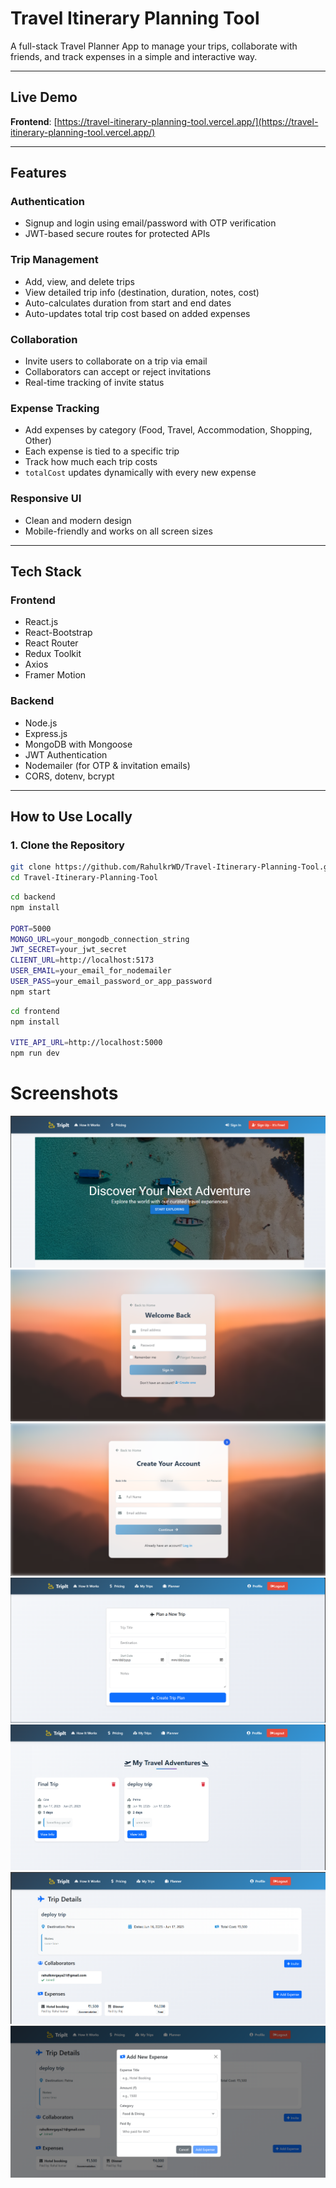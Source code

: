 # Travel Itinerary Planning Tool

A full-stack Travel Planner App to manage your trips, collaborate with friends, and track expenses in a simple and interactive way.

---

## Live Demo

 **Frontend**: [https://travel-itinerary-planning-tool.vercel.app/](https://travel-itinerary-planning-tool.vercel.app/)

---

## Features

### Authentication

- Signup and login using email/password with OTP verification
- JWT-based secure routes for protected APIs

### Trip Management

- Add, view, and delete trips
- View detailed trip info (destination, duration, notes, cost)
- Auto-calculates duration from start and end dates
- Auto-updates total trip cost based on added expenses

### Collaboration

- Invite users to collaborate on a trip via email
- Collaborators can accept or reject invitations
- Real-time tracking of invite status

### Expense Tracking

- Add expenses by category (Food, Travel, Accommodation, Shopping, Other)
- Each expense is tied to a specific trip
- Track how much each trip costs
- `totalCost` updates dynamically with every new expense

### Responsive UI

- Clean and modern design
- Mobile-friendly and works on all screen sizes

---

## Tech Stack

### Frontend

- React.js
- React-Bootstrap
- React Router
- Redux Toolkit
- Axios
- Framer Motion

### Backend

- Node.js
- Express.js
- MongoDB with Mongoose
- JWT Authentication
- Nodemailer (for OTP & invitation emails)
- CORS, dotenv, bcrypt

---

## How to Use Locally

### 1. Clone the Repository

```bash
git clone https://github.com/RahulkrWD/Travel-Itinerary-Planning-Tool.git
cd Travel-Itinerary-Planning-Tool
```

```bash
cd backend
npm install

PORT=5000
MONGO_URL=your_mongodb_connection_string
JWT_SECRET=your_jwt_secret
CLIENT_URL=http://localhost:5173
USER_EMAIL=your_email_for_nodemailer
USER_PASS=your_email_password_or_app_password
npm start
```

```bash
cd frontend
npm install

VITE_API_URL=http://localhost:5000
npm run dev
```

# Screenshots

![home page](./screenshoot/homepage.png)
![Login page](./screenshoot/loginpage.png)
![Signup page](./screenshoot/signuppage.png)
![Planner page](./screenshoot/plannerpage.png)
![My trip page](./screenshoot/mytrippage.png)
![Trip details page](./screenshoot/tripdetails.png)
![Add Expense page](./screenshoot/addexpense.png)
